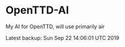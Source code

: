 # OpenTTD-AI
My AI for OpenTTD, will use primarily air

Latest backup: Sun Sep 22 14:06:01 UTC 2019

